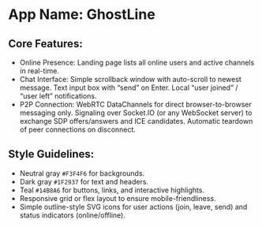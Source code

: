 # **App Name**: GhostLine

## Core Features:

- Online Presence: Landing page lists all online users and active channels in real-time.
- Chat Interface: Simple scrollback window with auto-scroll to newest message. Text input box with 
“send” on Enter. Local “user joined” / “user left” notifications.
- P2P Connection: WebRTC DataChannels for direct browser-to-browser messaging only. Signaling over 
Socket.IO (or any WebSocket server) to exchange SDP offers/answers and ICE candidates. 
Automatic teardown of peer connections on disconnect.

## Style Guidelines:

- Neutral gray `#F3F4F6` for backgrounds.
- Dark gray `#1F2937` for text and headers.
- Teal `#14B8A6` for buttons, links, and interactive highlights.
- Responsive grid or flex layout to ensure mobile-friendliness.
- Simple outline-style SVG icons for user actions (join, leave, send) and status indicators (online/offline).